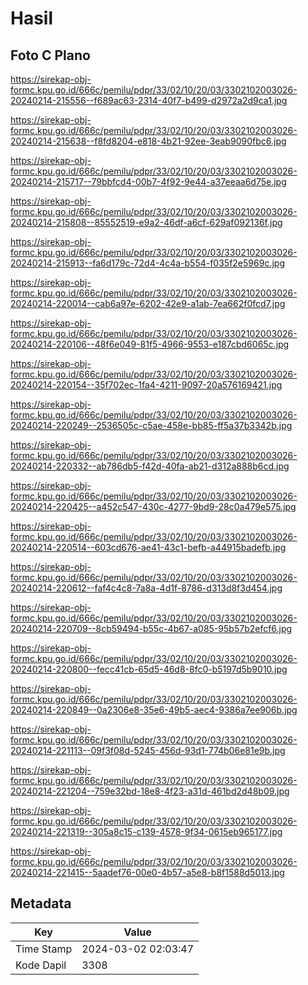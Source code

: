 # Hasil

## Foto C Plano

https://sirekap-obj-formc.kpu.go.id/666c/pemilu/pdpr/33/02/10/20/03/3302102003026-20240214-215556--f689ac63-2314-40f7-b499-d2972a2d9ca1.jpg

https://sirekap-obj-formc.kpu.go.id/666c/pemilu/pdpr/33/02/10/20/03/3302102003026-20240214-215638--f8fd8204-e818-4b21-92ee-3eab9090fbc6.jpg

https://sirekap-obj-formc.kpu.go.id/666c/pemilu/pdpr/33/02/10/20/03/3302102003026-20240214-215717--79bbfcd4-00b7-4f92-9e44-a37eeaa6d75e.jpg

https://sirekap-obj-formc.kpu.go.id/666c/pemilu/pdpr/33/02/10/20/03/3302102003026-20240214-215808--85552519-e9a2-46df-a6cf-629af092136f.jpg

https://sirekap-obj-formc.kpu.go.id/666c/pemilu/pdpr/33/02/10/20/03/3302102003026-20240214-215913--fa6d179c-72d4-4c4a-b554-f035f2e5969c.jpg

https://sirekap-obj-formc.kpu.go.id/666c/pemilu/pdpr/33/02/10/20/03/3302102003026-20240214-220014--cab6a97e-6202-42e9-a1ab-7ea662f0fcd7.jpg

https://sirekap-obj-formc.kpu.go.id/666c/pemilu/pdpr/33/02/10/20/03/3302102003026-20240214-220106--48f6e049-81f5-4966-9553-e187cbd6065c.jpg

https://sirekap-obj-formc.kpu.go.id/666c/pemilu/pdpr/33/02/10/20/03/3302102003026-20240214-220154--35f702ec-1fa4-4211-9097-20a576169421.jpg

https://sirekap-obj-formc.kpu.go.id/666c/pemilu/pdpr/33/02/10/20/03/3302102003026-20240214-220249--2536505c-c5ae-458e-bb85-ff5a37b3342b.jpg

https://sirekap-obj-formc.kpu.go.id/666c/pemilu/pdpr/33/02/10/20/03/3302102003026-20240214-220332--ab786db5-f42d-40fa-ab21-d312a888b6cd.jpg

https://sirekap-obj-formc.kpu.go.id/666c/pemilu/pdpr/33/02/10/20/03/3302102003026-20240214-220425--a452c547-430c-4277-9bd9-28c0a479e575.jpg

https://sirekap-obj-formc.kpu.go.id/666c/pemilu/pdpr/33/02/10/20/03/3302102003026-20240214-220514--603cd676-ae41-43c1-befb-a44915badefb.jpg

https://sirekap-obj-formc.kpu.go.id/666c/pemilu/pdpr/33/02/10/20/03/3302102003026-20240214-220612--faf4c4c8-7a8a-4d1f-8786-d313d8f3d454.jpg

https://sirekap-obj-formc.kpu.go.id/666c/pemilu/pdpr/33/02/10/20/03/3302102003026-20240214-220709--8cb59494-b55c-4b67-a085-95b57b2efcf6.jpg

https://sirekap-obj-formc.kpu.go.id/666c/pemilu/pdpr/33/02/10/20/03/3302102003026-20240214-220800--fecc41cb-65d5-46d8-8fc0-b5197d5b9010.jpg

https://sirekap-obj-formc.kpu.go.id/666c/pemilu/pdpr/33/02/10/20/03/3302102003026-20240214-220849--0a2306e8-35e6-49b5-aec4-9386a7ee906b.jpg

https://sirekap-obj-formc.kpu.go.id/666c/pemilu/pdpr/33/02/10/20/03/3302102003026-20240214-221113--09f3f08d-5245-456d-93d1-774b06e81e9b.jpg

https://sirekap-obj-formc.kpu.go.id/666c/pemilu/pdpr/33/02/10/20/03/3302102003026-20240214-221204--759e32bd-18e8-4f23-a31d-461bd2d48b09.jpg

https://sirekap-obj-formc.kpu.go.id/666c/pemilu/pdpr/33/02/10/20/03/3302102003026-20240214-221319--305a8c15-c139-4578-9f34-0615eb965177.jpg

https://sirekap-obj-formc.kpu.go.id/666c/pemilu/pdpr/33/02/10/20/03/3302102003026-20240214-221415--5aadef76-00e0-4b57-a5e8-b8f1588d5013.jpg


## Metadata

| Key        | Value               |
| ---------- | ------------------- |
| Time Stamp | 2024-03-02 02:03:47 |
| Kode Dapil | 3308                |



